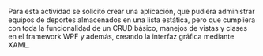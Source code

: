 Para esta actividad se solicitó crear una aplicación, que pudiera administrar equipos de deportes almacenados en una lista estática,
pero que cumpliera con toda la funcionalidad de un CRUD básico, manejos de vistas y clases en el framework WPF y además,
creando la interfaz gráfica mediante XAML. 
